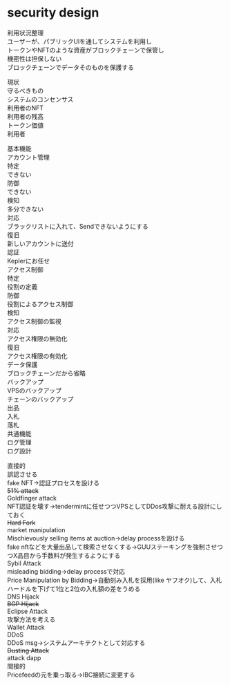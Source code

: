 # security design

利用状況整理  
  ユーザーが、パブリックUIを通してシステムを利用し  
  トークンやNFTのような資産がブロックチェーンで保管し  
  機密性は担保しない  
  ブロックチェーンでデータそのものを保護する  

現状  
  守るべきもの  
    システムのコンセンサス  
    利用者のNFT  
    利用者の残高  
    トークン価値  
  利用者  

基本機能  
  アカウント管理  
    特定  
      できない  
    防御  
      できない  
    検知  
      多分できない  
    対応  
      ブラックリストに入れて、Sendできないようにする  
    復旧  
      新しいアカウントに送付  
  認証  
    Keplerにお任せ  
  アクセス制御  
    特定  
      役割の定義  
    防御  
      役割によるアクセス制御  
    検知  
      アクセス制御の監視  
    対応  
      アクセス権限の無効化  
    復旧  
      アクセス権限の有効化  
  データ保護  
    ブロックチェーンだから省略  
  バックアップ  
    VPSのバックアップ  
    チェーンのバックアップ  
  出品  
  入札  
  落札  
  共通機能  
  ログ管理  
  ログ設計  
  
直接的    
  誤認させる  
    fake NFT→認証プロセスを設ける  
  ~~51% attack~~  
  Goldfinger attack  
    NFT認証を壊す→tendermintに任せつつVPSとしてDDos攻撃に耐える設計にしておく  
  ~~Hard Fork~~  
  market manipulation  
    Mischievously selling items at auction→delay processを設ける  
    fake nftなどを大量出品して検索させなくする→GUUステーキングを強制させつつX品目から手数料が発生するようにする  
  Sybil Attack  
    misleading bidding→delay processで対応  
    Price Manipulation by Bidding→自動刻み入札を採用(like ヤフオク)して、入札ハードルを下げて1位と2位の入札額の差をうめる  
  DNS Hijack  
  ~~BGP Hijack~~  
  Eclipse Attack  
    攻撃方法を考える  
  Wallet Attack  
  DDoS  
    DDoS msg→システムアーキテクトとして対応する  
  ~~Dusting Attack~~  
  attack dapp  
間接的  
  Pricefeedの元を乗っ取る→IBC接続に変更する  
